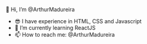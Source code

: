 👋 Hi, I’m @ArthurMadureira
- 😎 I have experience in HTML, CSS and Javascript
- 🌱 I’m currently learning ReactJS
- 📫 How to reach me: @ArthurMadureira

